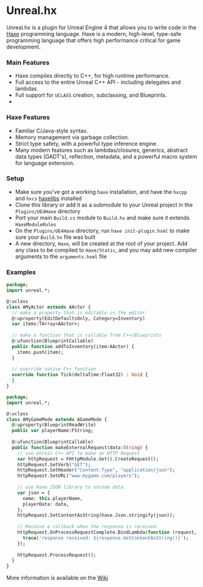 # Unreal.hx

Unreal.hx is a plugin for Unreal Engine 4 that allows you to write code in the [Haxe](http://haxe.org/) programming language. Haxe is a modern, high-level, type-safe programming language that offers high performance critical for game development.

### Main Features
- Haxe compiles directly to C++, for high runtime performance.
- Full access to the entire Unreal C++ API - including delegates and lambdas.
- Full support for `UCLASS` creation, subclassing, and Blueprints.
- 

### Haxe Features
- Familiar C/Java-style syntax.
- Memory management via garbage collection.
- Strict type safety, with a powerful type inference engine.
- Many modern features such as lambdas/closures, generics, abstract data types (GADT's), reflection, metadata, and a powerful macro system for language extension.

### Setup

* Make sure you've got a working `haxe` installation, and have the `hxcpp` and `hxcs` [haxelibs](http://haxe.org/manual/haxelib-using.html) installed
* Clone this library or add it as a submodule to your Unreal project in the `Plugins/UE4Haxe` directory
* Port your main `Build.cs` module to `Build.hx` and make sure it extends `HaxeModuleRules`
* On the `Plugins/UE4Haxe` directory, run `haxe init-plugin.hxml` to make sure your `Build.hx` file was built
* A new directory, `Haxe`, will be created at the root of your project. Add any class to be compiled to `Haxe/Static`, and you may add new compiler arguments to the `arguments.hxml` file

### Examples

```haxe
package;
import unreal.*;

@:uclass
class AMyActor extends AActor {
  // make a property that is editable in the editor.
  @:uproperty(EditDefaultsOnly, Category=Inventory)
  var items:TArray<AActor>;
  
  // make a function that is callable from C++/Blueprints
  @:ufunction(BlueprintCallable)
  public function addToInventory(item:AActor) {
    items.push(item);
  }
  
  // override native C++ function
  override function Tick(deltaTime:Float32) : Void {
  }
}
```


```haxe
package;
import unreal.*;

@:uclass
class AMyGameMode extends AGameMode {
  @:uproperty(BlueprintReadWrite)
  public var playerName:FString;
  
  @:ufunction(BlueprintCallable)
  public function makeExternalRequest(data:String) {
    // use Unreal C++ API to make an HTTP Request
    var httpRequest = FHttpModule.Get().CreateRequest();
    httpRequest.SetVerb("GET");
    httpRequest.SetHeader("Content-Type", "application/json");
    httpRequest.SetURL("www.mygame.com/players");
    
    // use Haxe JSON library to encode data.
    var json = {
      name: this.playerName,
      playerData: data,
    };
    httpRequest.SetContentAsString(haxe.Json.stringify(json));
    
    // Receive a callback when the response is received.
    httpRequest.OnProcessRequestComplete.BindLambda(function (request, response, success) {
      trace('response received: ${response.GetContentAsString()}');
    });
    
    httpRequest.ProcessRequest();
  }
}
```

More information is available on the [Wiki](https://github.com/proletariatgames/ue4hx/wiki)
